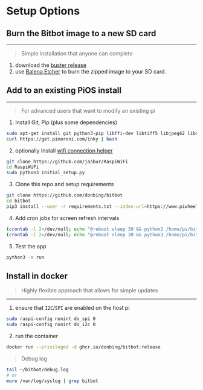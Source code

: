 
# Setup Options

## Burn the Bitbot image to a new SD card
---
> Simple installation that anyone can complete
1. download the [buster release](https://downloads.raspberrypi.org/raspios_oldstable_lite_armhf/images/raspios_oldstable_lite_armhf-2021-12-02/2021-12-02-raspios-buster-armhf-lite.zip)  
2. use [Balena Etcher](https://www.balena.io/etcher/) to burn the zipped image to your SD card.

## Add to an existing PiOS install 
---
> For advanced users that want to modify an existing pi
1. Install Git, Pip (plus some dependencies)
```sh
sudo apt-get install git python3-pip libffi-dev libtiff5 libjpeg62 libopenjp2-7-dev libatlas-base-dev
curl https://get.pimoroni.com/inky | bash
```  
2. optionally Install [wifi connection helper](https://github.com/jasbur/RaspiWiFi)
```sh
git clone https://github.com/jasbur/RaspiWiFi
cd RaspiWiFi
sudo python3 initial_setup.py
```
3. Clone this repo and setup requirements
```sh
git clone https://github.com/donbing/bitbot
cd bitbot 
pip3 install --user -r requirements.txt --index-url=https://www.piwheels.org/simple/
```
4. Add cron jobs for screen refresh intervals
```sh
(crontab -l 2>/dev/null; echo "@reboot sleep 30 && python3 /home/pi/bitbot/run.py 2>&1 | /usr/bin/logger -t bitbot")| crontab -
(crontab -l 2>/dev/null; echo "@reboot sleep 30 && python3 /home/pi/bitbot/src/config_webserver.py 2>&1 | /usr/bin/logger -t bitbot")| crontab -
```
5. Test the app 
```sh
python3 -m run
```

## Install in docker
> Highly flexible approach that allows for simple updates
---
1. ensure that `I2C`/`SPI` are enabled on the host pi
```sh
sudo raspi-config nonint do_spi 0
sudo raspi-config nonint do_i2c 0
```
2. run the container
```sh
docker run --privileged -d ghcr.io/donbing/bitbot:release
```

> Debug log
```sh
tail ~/bitbot/debug.log
# or
more /var/log/syslog | grep bitbot
```
